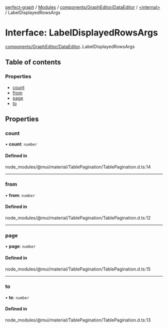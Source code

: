 [perfect-graph](../README.md) / [Modules](../modules.md) / [components/GraphEditor/DataEditor](../modules/components_GraphEditor_DataEditor.md) / [<internal\>](../modules/components_GraphEditor_DataEditor._internal_.md) / LabelDisplayedRowsArgs

# Interface: LabelDisplayedRowsArgs

[components/GraphEditor/DataEditor](../modules/components_GraphEditor_DataEditor.md).[<internal>](../modules/components_GraphEditor_DataEditor._internal_.md).LabelDisplayedRowsArgs

## Table of contents

### Properties

- [count](components_GraphEditor_DataEditor._internal_.LabelDisplayedRowsArgs.md#count)
- [from](components_GraphEditor_DataEditor._internal_.LabelDisplayedRowsArgs.md#from)
- [page](components_GraphEditor_DataEditor._internal_.LabelDisplayedRowsArgs.md#page)
- [to](components_GraphEditor_DataEditor._internal_.LabelDisplayedRowsArgs.md#to)

## Properties

### count

• **count**: `number`

#### Defined in

node_modules/@mui/material/TablePagination/TablePagination.d.ts:14

___

### from

• **from**: `number`

#### Defined in

node_modules/@mui/material/TablePagination/TablePagination.d.ts:12

___

### page

• **page**: `number`

#### Defined in

node_modules/@mui/material/TablePagination/TablePagination.d.ts:15

___

### to

• **to**: `number`

#### Defined in

node_modules/@mui/material/TablePagination/TablePagination.d.ts:13
